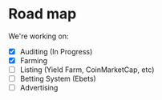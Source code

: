 # Road map

We're working on:

* [x] Auditing \(In Progress\)
* [x] Farming
* [ ] Listing \(Yield Farm, CoinMarketCap, etc\)
* [ ] Betting System \(Ebets\)
* [ ] Advertising  

​

